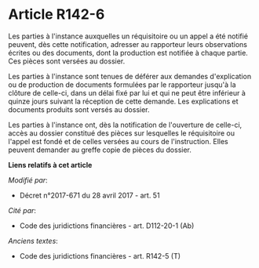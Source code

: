 # Article R142-6

Les parties à l'instance auxquelles un réquisitoire ou un appel a été notifié peuvent, dès cette notification, adresser au
rapporteur leurs observations écrites ou des documents, dont la production est notifiée à chaque partie. Ces pièces sont
versées au dossier.

Les parties à l'instance sont tenues de déférer aux demandes d'explication ou de production de documents formulées par le
rapporteur jusqu'à la clôture de celle-ci, dans un délai fixé par lui et qui ne peut être inférieur à quinze jours suivant la
réception de cette demande. Les explications et documents produits sont versés au dossier.

Les parties à l'instance ont, dès la notification de l'ouverture de celle-ci, accès au dossier constitué des pièces sur
lesquelles le réquisitoire ou l'appel est fondé et de celles versées au cours de l'instruction. Elles peuvent demander au
greffe copie de pièces du dossier.

**Liens relatifs à cet article**

_Modifié par_:

  - Décret n°2017-671 du 28 avril 2017 - art. 51

_Cité par_:

  - Code des juridictions financières - art. D112-20-1 (Ab)

_Anciens textes_:

  - Code des juridictions financières - art. R142-5 (T)
